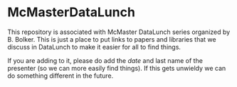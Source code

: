 # McMasterDataLunch

This repository is associated with McMaster DataLunch series organized by  B. Bolker. 
This is just a place to put links to papers and libraries that we discuss in DataLunch to make it easier for all to find things.

If you are adding to it, please do add the *date* and last name of the presenter (so we can more easily find things). If this gets unwieldy we can do something different in the future.


